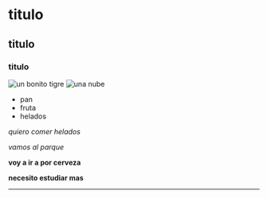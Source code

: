# titulo
## titulo
### titulo
![un bonito tigre](https://upload.wikimedia.org/wikipedia/commons/5/56/Tiger.50.jpg)
![una nube](https://techcrunch.com/wp-content/uploads/2022/01/GettyImages-1308797233.jpg?w=1390&crop=1)
* pan
* fruta
* helados

_quiero comer helados_

_vamos al parque_

**voy a ir a por cerveza**

**necesito estudiar mas**
***
